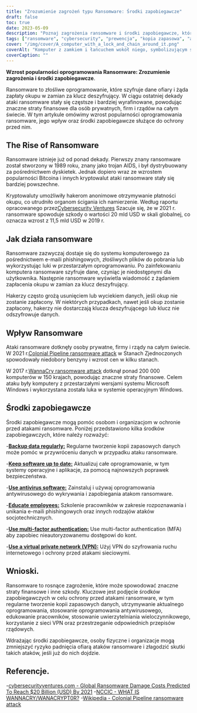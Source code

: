 ```yaml
---
title: "Zrozumienie zagrożeń typu Ransomware: Środki zapobiegawcze"
draft: false
toc: true
date: 2023-05-09
description: "Poznaj zagrożenia ransomware i środki zapobiegawcze, które możesz podjąć, aby się przed nimi chronić."
tags: ["ransomware", "cybersecurity", "prewencja", "kopia zapasowa", "antywirus", "VPN", "uwierzytelnianie wieloczynnikowe", "przepisy rządowe", "phishing", "inżynieria społeczna", "złośliwe oprogramowanie", "cyberprzestępczość", "bezpieczeństwo danych", "bezpieczeństwo sieci", "cyberatak", "szyfrowanie", "higiena cybernetyczna", "reakcja na incydent", "ochrona danych", "świadomość cybernetyczna"]
cover: "/img/cover/A_computer_with_a_lock_and_chain_around_it.png"
coverAlt: "Komputer z zamkiem i łańcuchem wokół niego, symbolizującym szyfrowanie danych przez oprogramowanie ransomware."
coverCaption: ""
---
```


**Wzrost popularności oprogramowania Ransomware: Zrozumienie zagrożenia i środki zapobiegawcze**.

Ransomware to złośliwe oprogramowanie, które szyfruje dane ofiary i żąda zapłaty okupu w zamian za klucz deszyfrujący. W ciągu ostatniej dekady ataki ransomware stały się częstsze i bardziej wyrafinowane, powodując znaczne straty finansowe dla osób prywatnych, firm i rządów na całym świecie. W tym artykule omówimy wzrost popularności oprogramowania ransomware, jego wpływ oraz środki zapobiegawcze służące do ochrony przed nim.

## The Rise of Ransomware

Ransomware istnieje już od ponad dekady. Pierwszy znany ransomware został stworzony w 1989 roku, znany jako trojan AIDS, i był dystrybuowany za pośrednictwem dyskietek. Jednak dopiero wraz ze wzrostem popularności Bitcoina i innych kryptowalut ataki ransomware stały się bardziej powszechne.

Kryptowaluty umożliwiły hakerom anonimowe otrzymywanie płatności okupu, co utrudniło organom ścigania ich namierzenie. Według raportu opracowanego przez[Cybersecurity Ventures](https://cybersecurityventures.com/global-ransomware-damage-costs-predicted-to-reach-20-billion-usd-by-2021/#:~:text=The%20damages%20for%202018%20were,fastest%20growing%20type%20of%20cybercrime.) Szacuje się, że w 2021 r. ransomware spowoduje szkody o wartości 20 mld USD w skali globalnej, co oznacza wzrost z 11,5 mld USD w 2019 r.

## Jak działa ransomware

Ransomware zazwyczaj dostaje się do systemu komputerowego za pośrednictwem e-maili phishingowych, złośliwych plików do pobrania lub wykorzystując luki w przestarzałym oprogramowaniu. Po zainfekowaniu komputera ransomware szyfruje dane, czyniąc je niedostępnymi dla użytkownika. Następnie ransomware wyświetla wiadomość z żądaniem zapłacenia okupu w zamian za klucz deszyfrujący.

Hakerzy często grożą usunięciem lub wyciekiem danych, jeśli okup nie zostanie zapłacony. W niektórych przypadkach, nawet jeśli okup zostanie zapłacony, hakerzy nie dostarczają klucza deszyfrującego lub klucz nie odszyfrowuje danych.

## Wpływ Ransomware

Ataki ransomware dotknęły osoby prywatne, firmy i rządy na całym świecie. W 2021 r.[Colonial Pipeline ransomware attack](https://en.wikipedia.org/wiki/Colonial_Pipeline_ransomware_attack) w Stanach Zjednoczonych spowodowały niedobory benzyny i wzrost cen w kilku stanach.

W 2017 r.[WannaCry ransomware attack](https://www.cisa.gov/wannacry) dotknął ponad 200 000 komputerów w 150 krajach, powodując znaczne straty finansowe. Celem ataku były komputery z przestarzałymi wersjami systemu Microsoft Windows i wykorzystana została luka w systemie operacyjnym Windows.

## Środki zapobiegawcze

Środki zapobiegawcze mogą pomóc osobom i organizacjom w ochronie przed atakami ransomware. Poniżej przedstawiono kilka środków zapobiegawczych, które należy rozważyć:

-[**Backup data regularly:**](https://simeononsecurity.ch/articles/what-is-the-3-2-1-backup-rule-and-why-you-should-use-it/) Regularne tworzenie kopii zapasowych danych może pomóc w przywróceniu danych w przypadku ataku ransomware.

-[**Keep software up to date:**](https://simeononsecurity.ch/articles/implementing-patches-for-systems-with-vulnerabilities/) Aktualizuj całe oprogramowanie, w tym systemy operacyjne i aplikacje, za pomocą najnowszych poprawek bezpieczeństwa.

-[**Use antivirus software:**](https://simeononsecurity.ch/recommendations/anti-virus) Zainstaluj i używaj oprogramowania antywirusowego do wykrywania i zapobiegania atakom ransomware.

-[**Educate employees:**](https://simeononsecurity.ch/articles/the-impact-of-social-engineering-attacks-on-cybersecurity/) Szkolenie pracowników w zakresie rozpoznawania i unikania e-maili phishingowych oraz innych rodzajów ataków socjotechnicznych.

-[**Use multi-factor authentication:**](https://simeononsecurity.ch/articles/what-are-the-diferent-kinds-of-factors-in-mfa/) Use multi-factor authentication (MFA) aby zapobiec nieautoryzowanemu dostępowi do kont.

-[**Use a virtual private network (VPN):**](https://simeononsecurity.ch/recommendations/vpns/) Użyj VPN do szyfrowania ruchu internetowego i ochrony przed atakami sieciowymi.

## Wnioski.

Ransomware to rosnące zagrożenie, które może spowodować znaczne straty finansowe i inne szkody. Kluczowe jest podjęcie środków zapobiegawczych w celu ochrony przed atakami ransomware, w tym regularne tworzenie kopii zapasowych danych, utrzymywanie aktualnego oprogramowania, stosowanie oprogramowania antywirusowego, edukowanie pracowników, stosowanie uwierzytelniania wieloczynnikowego, korzystanie z sieci VPN oraz przestrzeganie odpowiednich przepisów rządowych.

Wdrażając środki zapobiegawcze, osoby fizyczne i organizacje mogą zmniejszyć ryzyko padnięcia ofiarą ataków ransomware i złagodzić skutki takich ataków, jeśli już do nich dojdzie.


## Referencje.
-[cybersecurityventures.com - Global Ransomware Damage Costs Predicted To Reach $20 Billion (USD) By 2021](https://cybersecurityventures.com/global-ransomware-damage-costs-predicted-to-reach-20-billion-usd-by-2021/#:~:text=The%20damages%20for%202018%20were,fastest%20growing%20type%20of%20cybercrime.)
-[NCCIC - WHAT IS WANNACRY/WANACRYPT0R?](https://www.cisa.gov/sites/default/files/FactSheets/NCCIC%20ICS_FactSheet_WannaCry_Ransomware_S508C.pdf)
-[Wikipedia - Colonial Pipeline ransomware attack](https://en.wikipedia.org/wiki/Colonial_Pipeline_ransomware_attack)